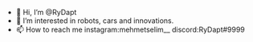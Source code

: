 - 👋 Hi, I’m @RyDapt
- 👀 I’m interested in robots, cars and innovations.
- 📫 How to reach me instagram:mehmetselim__
                      discord:RyDapt#9999

<!---
RyDapt/RyDapt is a ✨ special ✨ repository because its `README.md` (this file) appears on your GitHub profile.
You can click the Preview link to take a look at your changes.
--->
